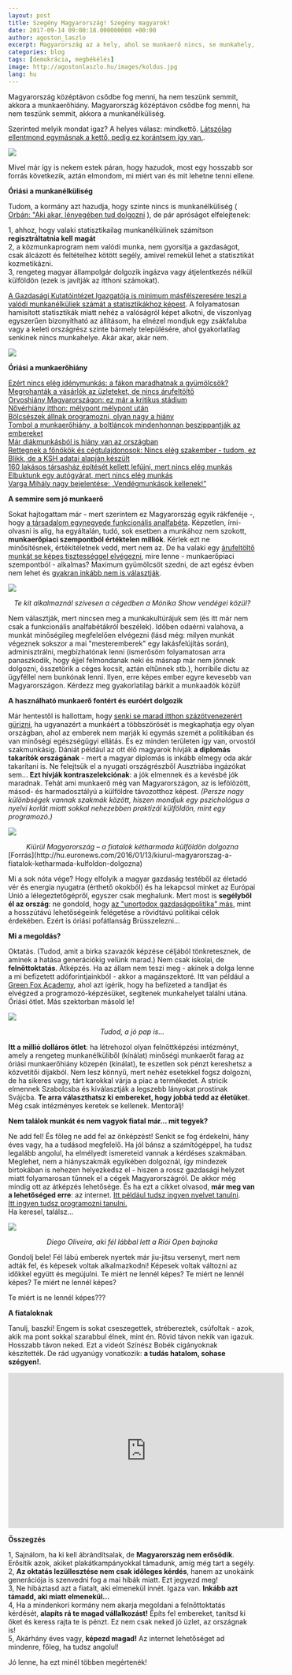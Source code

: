 ```yaml
---
layout: post
title: Szegény Magyarország! Szegény magyarok!
date: 2017-09-14 09:00:18.000000000 +00:00
author: agoston_laszlo
excerpt: Magyarország az a hely, ahol se munkaerő nincs, se munkahely, mégis azt hazudják, hogy erősödünk. Olvasd el, mire gondolok és mi a javaslatom! Remélem, ez a cikk milliomossá is tesz majd pár embert, mindannyiónk érdekében!
categories: blog
tags: [demokrácia, megbékélés]
image: http://agostonlaszlo.hu/images/koldus.jpg
lang: hu
---
```

Magyarország középtávon csődbe fog menni, ha nem teszünk semmit, akkora a munkaerőhiány. 
Magyarország középtávon csődbe fog menni, ha nem teszünk semmit, akkora a munkanélküliség.

Szerinted melyik mondat igaz? A helyes válasz: mindkettő. [Látszólag ellentmond egymásnak a kettő, pedig ez korántsem így van.](http://index.hu/gazdasag/allas/2015/11/02/munkaero_mobilitas/). 

![](http://agostonlaszlo.hu/images/munkanelkuliseg.jpg)

Mivel már így is nekem estek páran, hogy hazudok, most egy hosszabb sor forrás következik, aztán elmondom, mi miért van és mit lehetne tenni ellene.

**Óriási a munkanélküliség**

Tudom, a kormány azt hazudja, hogy szinte nincs is munkanélküliség ( [Orbán: "Aki akar, lényegében tud dolgozni](http://24.hu/fn/gazdasag/2017/01/13/orban-viktor-aki-akar-lenyegeben-tud-dolgozni/) ), de pár apróságot elfelejtenek:

1, ahhoz, hogy valaki statisztikailag munkanélkülinek számítson **regisztráltatnia kell magát** <br />
2, a közmunkaprogram nem valódi munka, nem gyorsítja a gazdaságot, csak álcázott és feltételhez kötött segély, amivel remekül lehet a statisztikát kozmetikázni.<br />
3, rengeteg magyar állampolgár dolgozik ingázva vagy átjelentkezés nélkül külföldön (ezek is javítják az itthoni számokat).

[A Gazdasági Kutatóintézet Igazgatója is minimum másfélszeresére teszi a valódi munkanélküliek számát a statisztikákhoz képest](http://www.origo.hu/gazdasag/20160330-a-9-szazalekot-is-eleri-a-munkanelkuliseg-a-gki-szerint.html). A folyamatosan hamisított statisztikák miatt nehéz a valóságról képet alkotni, de viszonlyag egyszerűen bizonyítható az állításom, ha elnézel mondjuk egy zsákfaluba vagy a keleti országrész szinte bármely településére, ahol gyakorlatilag senkinek nincs munkahelye. Akár akar, akár nem.

![](http://agostonlaszlo.hu/images/koldus.jpg)

**Óriási a munkaerőhiány**

[Ezért nincs elég idénymunkás: a fákon maradhatnak a gyümölcsök?](https://www.penzcentrum.hu/karrier/ezert_nincs_eleg_idenymunkas_a_fakon_maradhatnak_a_gyumolcsok.1045650.html)<br />
[Megrohanták a vásárlók az üzleteket, de nincs árufeltöltő](http://168ora.hu/megrohantak-vasarlok-az-uzleteket-de-nincs-arufeltolto/)<br />
[Orvoshiány Magyarországon: ez már a kritikus stádium](http://hvg.hu/hetilap/2017.21/201721_betoltetlen_praxisok_afogaszok_kivonulnak_ajozsefvarosbol)<br />
[Nővérhiány itthon: mélypont mélypont után](http://mandiner.hu/cikk/20170118_noverhiany_itthon_melypont_melypont_utan_munkaerohiany_riport)<br />
[Bölcsészek állnak programozni, olyan nagy a hiány](http://eduline.hu/felnottkepzes/2016/9/12/Bolcseszek_allnak_programozni_oly_nagy_a_hi_4KTMI5)<br />
[Tombol a munkaerőhiány, a boltláncok mindenhonnan beszippantják az embereket](http://24.hu/fn/gazdasag/2017/07/01/tombol-a-munkaerohiany-a-boltlancok-mindenhonnan-beszippantjak-az-embereket/)<br />
[Már diákmunkásból is hiány van az országban](http://24.hu/fn/uzleti-tippek/2017/06/05/mar-diakmunkasbol-is-hiany-van-az-orszagban/)<br />
[Rettegnek a főnökök és cégtulajdonosok: Nincs elég szakember - tudom, ez Blikk, de a KSH adatai alapján készült](http://www.blikk.hu/aktualis/belfold/rettegnek-a-fonokok-es-cegtulajdonosok-nincs-eleg-szakember/dshp09w)<br />
[160 lakásos társasház építését kellett lefújni, mert nincs elég munkás](http://hvg.hu/gazdasag/20170913_160_lakasos_tarsashaz_epiteset_kellett_lefujni_mert_nincs_eleg_munkas)<br />
[Elbuktunk egy autógyárat, mert nincs elég munkás](http://hvg.hu/gazdasag/20160804_Elbuktunk_egy_autogyarat_mert_nincs_eleg_munkas_varga_mihaly_interju_figyelo)<br />
[Varga Mihály nagy bejelentése: „Vendégmunkások kellenek!”](http://valasz.hu/uzlet/varga-mihaly-nagy-bejelentese-vendegmunkasok-kellenek-120385)


**A semmire sem jó munkaerő**

Sokat hajtogattam már - mert szerintem ez Magyarország egyik rákfenéje -, hogy [a társadalom egynegyede funkcionális analfabéta](http://hvg.hu/itthon/20080908_funkcionalis_analfabetizmus_steklacs_iras). Képzetlen, írni-olvasni is alig, ha egyáltalán, tudó, sok esetben a munkához nem szokott, **munkaerőpiaci szempontból értéktelen milliók**. Kérlek ezt ne minősítésnek, értékítéletnek vedd, mert nem az. De ha valaki egy [árufeltöltő munkát se képes tisztességgel elvégezni](http://168ora.hu/megrohantak-vasarlok-az-uzleteket-de-nincs-arufeltolto/), mire lenne - munkaerőpiaci szempontból - alkalmas? Maximum gyümölcsöt szedni, de azt egész évben nem lehet és [gyakran inkább nem is választják](http://168ora.hu/megrohantak-vasarlok-az-uzleteket-de-nincs-arufeltolto/).

![](http://agostonlaszlo.hu/images/monika.jpg)
<center><em>Te kit alkalmaznál szívesen a cégedben a Mónika Show vendégei közül?</em></center>

Nem választják, mert nincsen meg a munkakultúrájuk sem (és itt már nem csak a funkcionális analfabétákról beszélek). Időben odaérni valahova, a munkát minőségileg megfelelően elvégezni (lásd még: milyen munkát végeznek sokszor a mai "mesteremberek" egy lakásfelújítás során), adminisztrálni, megbízhatónak lenni (ismerősöm folyamatosan arra panaszkodik, hogy éjjel felmondanak neki és másnap már nem jönnek dolgozni, összetörik a céges kocsit, aztán eltűnnek stb.), horribile dictu az ügyféllel nem bunkónak lenni. Ilyen, erre képes ember egyre kevesebb van Magyarországon. Kérdezz meg gyakorlatilag bárkit a munkaadók közül!

**A használható munkaerő fontért és euróért dolgozik**

Már hentestől is hallottam, hogy [senki se marad itthon százötvenezerért gürizni](https://www.vg.hu/gazdasag/ot-eve-nem-akart-ilyen-sok-magyar-fiatal-kulfoldon-dolgozni-487022/), ha ugyanazért a munkáért a többszörösét is megkaphatja egy olyan országban, ahol az emberek nem marják ki egymás szemét a politikában és van minőségi egészségügyi ellátás. És ez minden területen így van, orvostól szakmunkásig. Dániát például az ott élő magyarok hívják **a diplomás takarítók országának** - mert a magyar diplomás is inkább elmegy oda akár takarítani is. Ne felejtsük el a nyugati országrészből Ausztriába ingázókat sem... **Ezt hívják kontraszelekciónak**: a jók elmennek és a kevésbé jók maradnak. Tehát ami munkaerő még van Magyarországon, az is lefölözött, másod- és harmadosztályú a külföldre távozotthoz képest. *(Persze nagy különbségek vannak szakmák között, hiszen mondjuk egy pszichológus a nyelvi korlát miatt sokkal nehezebben praktizál külföldön, mint egy programozó.)*

![](http://agostonlaszlo.hu/images/fiatalokeuropaban.jpg)
<center><em>Kiürül Magyarország – a fiatalok kétharmada külföldön dolgozna</em></center>
[Forrás](http://hu.euronews.com/2016/01/13/kiurul-magyarorszag-a-fiatalok-ketharmada-kulfoldon-dolgozna)

Mi a sok nóta vége? Hogy elfolyik a magyar gazdaság testéből az életadó vér és energia nyugatra (érthető okokból) és ha lekapcsol minket az Európai Unió a lélegeztetőgépről, egyszer csak meghalunk. Mert most is **segélyből él az ország**: ne gondold, hogy [az "unortodox gazdaságpolitika" más](http://index.hu/gazdasag/2017/09/08/orban_unios_penz_gdp-novekedes/), mint a hosszútávú lehetőségeink felégetése a rövidtávú politikai célok érdekében. Ezért is óriási pofátlanság Brüsszelezni...

**Mi a megoldás?**

Oktatás. (Tudod, amit a birka szavazók képzése céljából tönkretesznek, de aminek a hatása generációkig velünk marad.) Nem csak iskolai, de **felnőttoktatás**. Átképzés. Ha az állam nem teszi meg - akinek a dolga lenne a mi befizetett adóforintjainkból - akkor a magánszektoré. Itt van például a [Green Fox Academy](https://www.greenfoxacademy.com/), ahol azt ígérik, hogy ha befizeted a tandíjat és elvégzed a programozó-képzésüket, segítenek munkahelyet találni utána. Óriási ötlet. Más szektorban másold le!

![](http://agostonlaszlo.hu/images/felnottoktatas.jpg)
<center><em>Tudod, a jó pap is...</em></center>

**Itt a millió dolláros ötlet**: ha létrehozol olyan felnőttképzési intézményt, amely a rengeteg munkanélküliből (kínálat) minőségi munkaerőt farag az óriási munkaerőhiány közepén (kínálat), te eszetlen sok pénzt kereshetsz a közvetítői díjakból. Nem lesz könnyű, mert nehéz esetekkel fogsz dolgozni, de ha sikeres vagy, tárt karokkal várja a piac a termékedet. A stricik elmennek Szabolcsba és kiválasztják a legszebb lányokat prostinak Svájcba. **Te arra választhatsz ki embereket, hogy jobbá tedd az életüket**. Még csak intézményes keretek se kellenek. Mentorálj!

**Nem találok munkát és nem vagyok fiatal már... mit tegyek?**

Ne add fel! És főleg ne add fel az önképzést! Senkit se fog érdekelni, hány éves vagy, ha a tudásod megfelelő. Ha jól bánsz a számítógéppel, ha tudsz legalább angolul, ha elmélyedt ismereteid vannak a kérdéses szakmában. Meglehet, nem a hiányszakmák egyikében dolgoznál, így mindezek birtokában is nehezen helyezkedsz el - hiszen a rossz gazdasági helyzet miatt folyamarosan tűnnek el a cégek Magyarországról. De akkor még mindig ott az átképzés lehetősége. És ha ezt a cikket olvasod, **már meg van a lehetőséged erre**: az internet. 
[Itt például tudsz ingyen nyelvet tanulni](https://hu.duolingo.com/). <br />[Itt ingyen tudsz programozni tanulni.](https://www.w3schools.com/)<br />
Ha keresel, találsz...

![](http://agostonlaszlo.hu/images/diego.jpg)
<center><em>Diego Oliveira, aki fél lábbal lett a Riói Open bajnoka</em></center>

Gondolj bele! Fél lábú emberek nyertek már jiu-jitsu versenyt, mert nem adták fel, és képesek voltak alkalmazkodni! Képesek voltak változni az időkkel együtt és megújulni. Te miért ne lennél képes? Te miért ne lennél képes?  Te miért ne lennél képes? 

Te miért is ne lennél képes???

**A fiataloknak**

Tanulj, baszki! Engem is sokat cseszegettek, strébereztek, csúfoltak - azok, akik ma pont sokkal szarabbul élnek, mint én. Rövid távon nekik van igazuk. Hosszabb távon neked. Ezt a videót Színész Bobék cigányoknak készítették. De rád ugyanúgy vonatkozik: **a tudás hatalom, sohase szégyen!**.
<iframe width="560" height="315" src="https://www.youtube.com/embed/m46y9dR7lLI?rel=0&amp;start=5" frameborder="0" allowfullscreen></iframe>

**Összegzés**

1, Sajnálom, ha ki kell ábrándítsalak, de **Magyarország nem erősödik**. Erősítik azok, akiket plakátkampányokkal támadunk, amíg még tart a segély. <br />
2, **Az oktatás lezüllesztése nem csak időleges kérdés**, hanem az unokáink generációja is szenvedni fog a mai hibák miatt. Ezt jegyezd meg!<br />
3, Ne hibáztasd azt a fiatalt, aki elmenekül innét. Igaza van. **Inkább azt támadd, aki miatt elmenekül...**<br />
4, Ha a mindenkori kormány nem akarja megoldani a felnőttoktatás kérdését, **alapíts rá te magad vállalkozást!** Építs fel embereket, tanítsd ki őket és keress rajta te is pénzt. Ez nem csak neked jó üzlet, az országnak is!<br />
5, Akárhány éves vagy, **képezd magad!** Az internet lehetőséget ad mindenre, főleg, ha tudsz angolul!<br />

Jó lenne, ha ezt minél többen megértenék!
